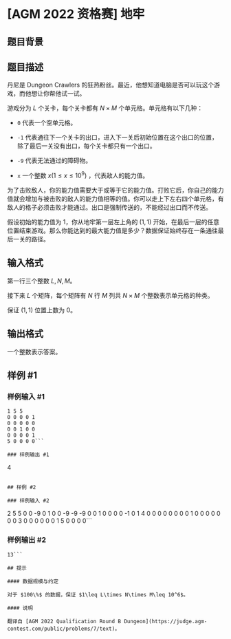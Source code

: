 # [AGM 2022 资格赛] 地牢

## 题目背景



## 题目描述

丹尼是 Dungeon Crawlers 的狂热粉丝。最近，他想知道电脑是否可以玩这个游戏，而他想让你帮他试一试。

游戏分为 $L$ 个关卡，每个关卡都有 $N\times M$ 个单元格。单元格有以下几种：

* `0` 代表一个空单元格。

* `-1` 代表通往下一个关卡的出口，进入下一关后初始位置在这个出口的位置，除了最后一关没有出口，每个关卡都只有一个出口。

* `-9` 代表无法通过的障碍物。

* `x` 一个整数 $x(1\leq x\leq 10^9)$ ，代表敌人的能力值。

为了击败敌人，你的能力值需要大于或等于它的能力值。打败它后，你自己的能力值就会增加与被击败的敌人的能力值相等的值。你可以走上下左右四个单元格，有敌人的格子必须击败才能通过。出口是强制传送的，不能经过出口而不传送。

假设初始的能力值为 $1$，你从地牢第一层左上角的 $(1,1)$ 开始，在最后一层的任意位置结束游戏。那么你能达到的最大能力值是多少？数据保证始终存在一条通往最后一关的路径。

## 输入格式

第一行三个整数 $L,N,M$。

接下来 $L$ 个矩阵，每个矩阵有 $N$ 行 $M$ 列共 $N\times M$ 个整数表示单元格的种类。

保证 $(1,1)$ 位置上数为 $0$。

## 输出格式

一个整数表示答案。

## 样例 #1

### 样例输入 #1
```
1 5 5
0 0 0 0 1
0 0 0 0 0
0 0 1 0 0
0 0 0 0 1
5 0 0 0 0```

### 样例输出 #1

```
4
```

## 样例 #2

### 样例输入 #2
```
2 5 5
0 0 -9 0 1
0 0 -9 -9 -9
0 0 1 0 0
0 0 -1 0 1
4 0 0 0 0
0 0 0 0 1
0 0 0 0 0
0 0 3 0 0
0 0 0 0 1
5 0 0 0 0```

### 样例输出 #2

```
13```

## 提示

#### 数据规模与约定

对于 $100\%$ 的数据，保证 $1\leq L\times N\times M\leq 10^6$。

#### 说明

翻译自 [AGM 2022 Qualification Round B Dungeon](https://judge.agm-contest.com/public/problems/7/text)。

